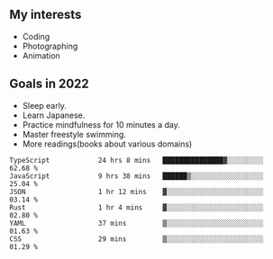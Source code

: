 ## My interests

- Coding
- Photographing
- Animation

## Goals in 2022

- Sleep early.
- Learn Japanese.
- Practice mindfulness for 10 minutes a day.
- Master freestyle swimming.
- More readings(books about various domains)

<!--START_SECTION:waka-->

```text
TypeScript            24 hrs 8 mins   ███████████████▓░░░░░░░░░   62.68 %
JavaScript            9 hrs 38 mins   ██████▒░░░░░░░░░░░░░░░░░░   25.04 %
JSON                  1 hr 12 mins    ▓░░░░░░░░░░░░░░░░░░░░░░░░   03.14 %
Rust                  1 hr 4 mins     ▓░░░░░░░░░░░░░░░░░░░░░░░░   02.80 %
YAML                  37 mins         ▒░░░░░░░░░░░░░░░░░░░░░░░░   01.63 %
CSS                   29 mins         ▒░░░░░░░░░░░░░░░░░░░░░░░░   01.29 %
```

<!--END_SECTION:waka-->
